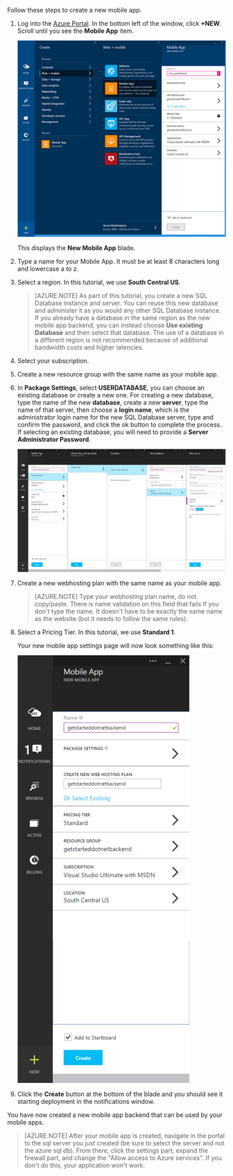 

Follow these steps to create a new mobile app.

1. Log into the [Azure Portal]. In the bottom left of the window, click **+NEW**. Scroll until you see the **Mobile App** item.

    ![](./media/app-service-mobile-dotnet-backend-create-new-service-preview/new-mobile-app.png)

    This displays the **New Mobile App** blade.

2. Type a name for your Mobile App. It must be at least 8 characters long and lowercase a to z.  

7. Select a region. In this tutorial, we use **South Central US**.

    > [AZURE.NOTE] As part of this tutorial, you create a new SQL Database instance and server. You can reuse this new database and administer it as you would any other SQL Database instance. If you already have a database in the same region as the new mobile app backend, you can instead choose **Use existing Database** and then select that database. The use of a database in a different region is not recommended because of additional bandwidth costs and higher latencies.

3. Select your subscription.

4. Create a new resource group with the same name as your mobile app.

5. In **Package Settings**, select **USERDATABASE**, you can choose an existing database or create a new one. For creating a new database, type the name of the new **database**, create a new **server**, type the name of that server, then choose a **login name**, which is the administrator login name for the new SQL Database server, type and confirm the password, and click the ok button to complete the process. If selecting an existing database, you will need to provide a **Server Administrator Password**.

    ![](./media/app-service-mobile-dotnet-backend-create-new-service-preview/dotnet-backend-create-db.png)

6. Create a new webhosting plan with the same name as your mobile app.

    > [AZURE.NOTE] Type your webhosting plan name, do not copy/paste. There is name validation on this field that fails if you don't type the name. It doesn't have to be exactly the same name as the website (but it needs to follow the same rules).

8. Select a Pricing Tier. In this tutorial, we use **Standard 1**.

    Your new mobile app settings page will now look something like this:

    ![](./media/app-service-mobile-dotnet-backend-create-new-service-preview/dotnet-backend-create.png)

9. Click the **Create** button at the bottom of the blade and you should see it starting deployment in the notifications window.

You have now created a new mobile app backend that can be used by your mobile apps.

> [AZURE.NOTE] After your mobile app is created, navigate in the portal to the sql server you just created (be sure to select the server and not the azure sql db). From there, click the settings part, expand the firewall part, and change the "Allow access to Azure services". If you don't do this, your application won't work.

<!-- URLs. -->
[Azure Portal]: https://portal.azure.com/
